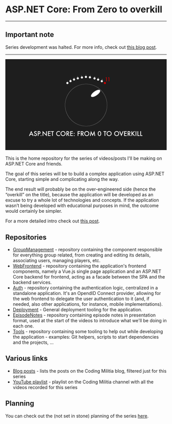 # ASP.NET Core: From Zero to overkill

---

## Important note

Series development was halted. For more info, check out [this blog post](https://blog.codingmilitia.com/2020/09/21/shaking-things-up-a-bit-aspf02o-outro/).

---

![logo](https://github.com/AspNetCoreFromZeroToOverkill/Home/blob/master/assets/aspnet-core-from-zero-to-overkill.jpg)

This is the home repository for the series of videos/posts I'll be making on ASP.NET Core and friends.

The goal of this series will be to build a complex application using ASP.NET Core, starting simple and complicating along the way.

The end result will probably be on the over-engineered side (hence the “overkill” on the title), because the application will be developed as an excuse to try a whole lot of technologies and concepts. If the application wasn’t being developed with educational purposes in mind, the outcome would certainly be simpler.

For a more detailed intro check out [this post](https://blog.codingmilitia.com/2018/10/02/aspnet-000-from-zero-to-overkill-intro).

## Repositories

- [GroupManagement](https://github.com/AspNetCoreFromZeroToOverkill/GroupManagement) - repository containing the component responsible for everything group related, from creating and editing its details, associating users, managing players, etc.
- [WebFrontend](https://github.com/AspNetCoreFromZeroToOverkill/WebFrontend) - repository containing the application's frontend components, namely a Vue.js single page application and an ASP.NET Core backend for frontend, acting as a facade between the SPA and the backend services.
- [Auth](https://github.com/AspNetCoreFromZeroToOverkill/Auth) - repository containing the authentication logic, centralized in a standalone application. It's an OpendID Connect provider, allowing for the web frontend to delegate the user authentication to it (and, if needed, also other applications, for instance, mobile implementations).
- [Deployment](https://github.com/AspNetCoreFromZeroToOverkill/Deployment) - General deployment tooling for the application.
- [EpisodeNotes](https://github.com/AspNetCoreFromZeroToOverkill/EpisodeNotes) - repository containing episode notes in presentation format, used at the start of the videos to introduce what we'll be doing in each one.
- [Tools](https://github.com/AspNetCoreFromZeroToOverkill/Tools) - repository containing some tooling to help out while developing the application - examples: Git helpers, scripts to start dependencies and the projects, ...

## Various links

- [Blog posts](https://blog.codingmilitia.com/category/fromzerotooverkill/) - lists the posts on the Coding Militia blog, filtered just for this series
- [YouTube playlist](https://www.youtube.com/playlist?list=PLN0oN9Azm_MMAjk3nhRnmHdr1l0160Dhs) - playlist on the Coding Militia channel with all the videos recorded for this series

## Planning

You can check out the (not set in stone) planning of the series [here](https://github.com/AspNetCoreFromZeroToOverkill/Home/projects/1).
